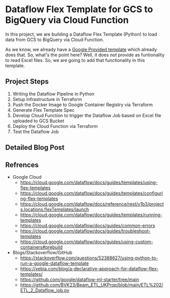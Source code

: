 # Dataflow Flex Template for GCS to BigQuery via Cloud Function

In this project, we are building a Dataflow Flex Template (Python) to load data from GCS to BigQuery via Cloud Function.

As we know, we already have a [Google Provided template](https://cloud.google.com/dataflow/docs/guides/templates/provided/cloud-storage-to-bigquery) which already does that. So, what's the point here? Well, it does not provide as funtionality to read Excel files. So, we are going to add that functionality in this template.

## Project Steps

1. Writing the Dataflow Pipeline in Python
2. Setup Infrastructure in Terraform
3. Push the Docker Image to Google Container Registry via Terraform
4. Generate Flex Template Spec
5. Develop Cloud Function to trigger the Dataflow Job based on Excel file uploaded to GCS Bucket
6. Deploy the Cloud Function via Terraform
7. Test the Dataflow Job

## Detailed Blog Post

## Refrences

- Google Cloud
  - https://cloud.google.com/dataflow/docs/guides/templates/using-flex-templates
  - https://cloud.google.com/dataflow/docs/guides/templates/configuring-flex-templates
  - https://cloud.google.com/dataflow/docs/reference/rest/v1b3/projects.locations.flexTemplates/launch
  - https://cloud.google.com/dataflow/docs/guides/templates/running-templates
  - https://cloud.google.com/dataflow/docs/guides/common-errors
  - https://cloud.google.com/dataflow/docs/guides/troubleshoot-templates
  - https://cloud.google.com/dataflow/docs/guides/using-custom-containers#prebuild
- Blogs/Stackoverflow/GitHub
  - https://stackoverflow.com/questions/52388627/using-python-to-run-a-google-dataflow-template
  - https://xebia.com/blog/a-declarative-approach-for-dataflow-flex-templates/
  - https://github.com/google/dataflow-ml-starter/tree/main
  - https://github.com/BVK23/Beam_ETL_UKProp/blob/main/ETL%202/ETL_2_Dataflow_job.py
